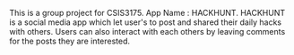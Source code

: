 This is a group project for CSIS3175. App Name : HACKHUNT. HACKHUNT is a social media app which let user's to post and shared their daily hacks with others. Users can also interact with each others by leaving comments for the posts they are interested.  
